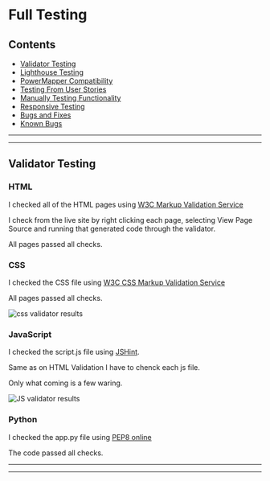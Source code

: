 # Full Testing
## Contents
+ [Validator Testing](#validator-testing)
+ [Lighthouse Testing](#lighthouse-testing)
+ [PowerMapper Compatibility](#powermapper-compatibility)
+ [Testing From User Stories](#testing-from-user-stories)
+ [Manually Testing Functionality](#manually-testing-functionality)
+ [Responsive Testing](#responsive-testing)
+ [Bugs and Fixes](#bugs-and-fixes)
+ [Known Bugs](#known-bugs)
---
---

## Validator Testing
### **HTML**

 I checked all of the HTML pages using [W3C Markup Validation Service](https://validator.w3.org/)

 I check from the live site by right clicking each page, selecting View Page Source and running that generated code through the validator.

 All pages passed all checks. 


### **CSS**

I checked the CSS file using [W3C CSS Markup Validation Service](https://jigsaw.w3.org/css-validator/)


All pages passed all checks. 

![css validator results](static/readme/csstest2.PNG)

### **JavaScript**

I checked the script.js file using [JSHint](https://jshint.com/).

Same as on HTML Validation I have to chenck each js file. 

Only what coming is a few waring. 

![JS validator results](static/readme/JStest2.png)

### **Python**
I checked the app.py file using [PEP8 online](http://pep8online.com/)

The code passed all checks.

---
---





